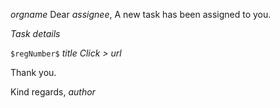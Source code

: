 $orgname$ 
Dear *$assignee$*, 
A new task has been assigned to you.

*Task details*

`$regNumber$` $title$
_Click >_ $url$

Thank you.

Kind regards,
*$author$*
